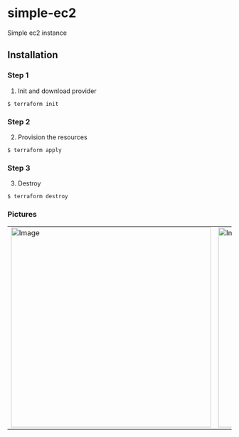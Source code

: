 # simple-ec2

Simple ec2 instance


## Installation

### Step 1
1. Init and download provider
```
$ terraform init
```

### Step 2
2. Provision the resources
```
$ terraform apply
```

### Step 3
3. Destroy
```
$ terraform destroy
```

### Pictures
<table style="width:100%">
  <tr>
    <td>
  	<img width="450" alt="Image" src="https://user-images.githubusercontent.com/56041525/216509303-d15df059-149c-429e-a5de-44166d72d6c6.png">
	</td>
    <td>
  	<img width="450" alt="Image" src="https://user-images.githubusercontent.com/56041525/216509358-c875f00f-db88-4db9-b73d-7c20dbb846a4.png">
    </td>
  </tr>
</table>
